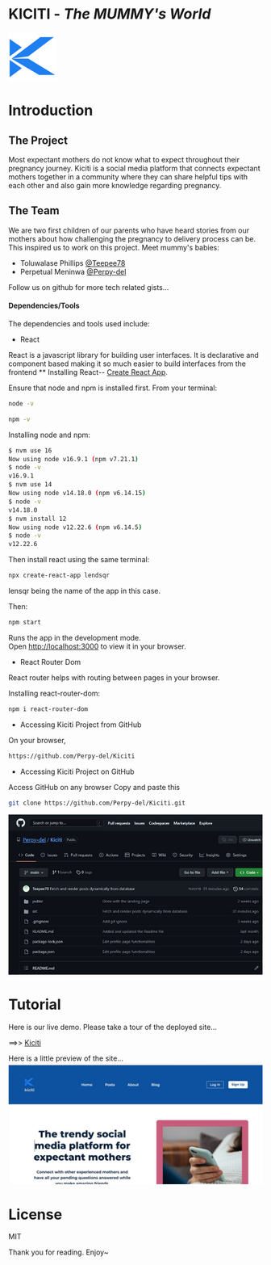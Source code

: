 # KICITI - *The MUMMY's World*

![Kiciti logo](./src/assets/images/Kiciti%20Icon.svg)

# Introduction

## The Project
Most expectant mothers do not know what to expect throughout their pregnancy journey. Kiciti is a social media platform that connects expectant mothers together in a community where they can share helpful tips with each other and also gain more knowledge regarding pregnancy.

## The Team
We are two first children of our parents who have heard stories from our mothers about how challenging the pregnancy to delivery process can be. This inspired us to work on this project. Meet mummy's babies:
-  Toluwalase Phillips [@Teepee78](https://github.com/Teepee78)
-  Perpetual Meninwa [@Perpy-del](https://github.com/Perpy-del)

Follow us on github for more tech related gists...

#### Dependencies/Tools
The dependencies and tools used include:
- React

React is a javascript library for building user interfaces. It is declarative and component based making it so much easier to build interfaces from the frontend
** Installing React--
[Create React App](https://github.com/facebook/create-react-app).

Ensure that node and npm is installed first. From your terminal:

```bash
node -v
```

```bash
npm -v
```

Installing node and npm:

```bash
$ nvm use 16
Now using node v16.9.1 (npm v7.21.1)
$ node -v
v16.9.1
$ nvm use 14
Now using node v14.18.0 (npm v6.14.15)
$ node -v
v14.18.0
$ nvm install 12
Now using node v12.22.6 (npm v6.14.5)
$ node -v
v12.22.6
```

Then install react using the same terminal:

```bash
npx create-react-app lendsqr
```

lensqr being the name of the app in this case.

Then:

```bash
npm start
```

Runs the app in the development mode.\
Open [http://localhost:3000](http://localhost:3000) to view it in your browser.

- React Router Dom

React router helps with routing between pages in your browser.

Installing react-router-dom:

```bash
npm i react-router-dom
```

- Accessing Kiciti Project from GitHub

On your browser,

```bash
https://github.com/Perpy-del/Kiciti
```

- Accessing Kiciti Project on GitHub 

Access GitHub on any browser
Copy and paste this
```bash
git clone https://github.com/Perpy-del/Kiciti.git
```
![Kiciti on GitHub](./src/assets/images/kiciti.jpg)


# Tutorial

Here is our live demo. Please take a tour of the deployed site... 

==>> [Kiciti](https://kiciti.netlify.app/)

Here is a little preview of the site...
![Kiciti app](./src/assets/images/kicitiapp.jpg)

# License
MIT

Thank you for reading. Enjoy~
